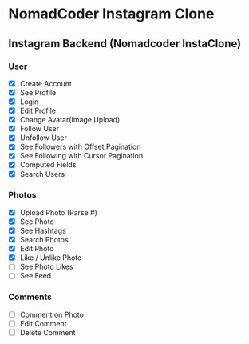 # NomadCoder Instagram Clone

## Instagram Backend (Nomadcoder InstaClone)

### User

-  [x] Create Account
-  [x] See Profile
-  [x] Login
-  [x] Edit Profile
-  [x] Change Avatar(Image Upload)
-  [x] Follow User
-  [x] Unfollow User
-  [x] See Followers with Offset Pagination
-  [x] See Following with Cursor Pagination
-  [x] Computed Fields
-  [x] Search Users

### Photos

-  [x] Upload Photo (Parse #)
-  [x] See Photo
-  [x] See Hashtags
-  [x] Search Photos
-  [x] Edit Photo
-  [x] Like / Unlike Photo
-  [ ] See Photo Likes
-  [ ] See Feed

### Comments

-  [ ] Comment on Photo
-  [ ] Edit Comment
-  [ ] Delete Comment
